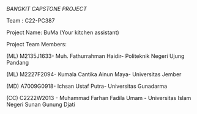 *BANGKIT CAPSTONE PROJECT*


Team : C22-PC387

Project Name: BuMa  (Your kitchen assistant)



Project Team Members:

(ML) M2135J1633- Muh. Fathurrahman Haidir- Politeknik Negeri Ujung Pandang

(ML) M2227F2094- Kumala Cantika Ainun Maya- Universitas Jember

(MD) A7009G0918- Ichsan Ustaf Putra- Universitas Gunadarma

(CC) C2222W2013 - Muhammad Farhan Fadila Umam  - Universitas Islam Negeri Sunan Gunung Djati
